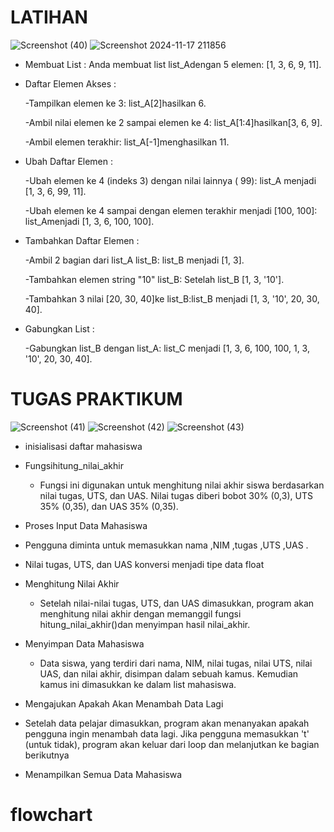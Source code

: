# LATIHAN
![Screenshot (40)](https://github.com/user-attachments/assets/a68b8c0e-e632-4401-bdc7-981be0a77268)
![Screenshot 2024-11-17 211856](https://github.com/user-attachments/assets/8d7ae3b5-e0d2-4ecf-9e74-8094097f0648) 

- Membuat List : Anda membuat list list_Adengan 5 elemen: [1, 3, 6, 9, 11].

- Daftar Elemen Akses :
  
  -Tampilkan elemen ke 3: list_A[2]hasilkan 6.
  
  -Ambil nilai elemen ke 2 sampai elemen ke 4: list_A[1:4]hasilkan[3, 6, 9].
  
  -Ambil elemen terakhir: list_A[-1]menghasilkan 11.

- Ubah Daftar Elemen :
  
  -Ubah elemen ke 4 (indeks 3) dengan nilai lainnya ( 99): list_A menjadi [1, 3, 6, 99, 11].
  
  -Ubah elemen ke 4 sampai dengan elemen terakhir menjadi [100, 100]: list_Amenjadi [1, 3, 6, 100, 100].

- Tambahkan Daftar Elemen :
  
  -Ambil 2 bagian dari list_A list_B: list_B menjadi [1, 3].
  
  -Tambahkan elemen string "10" list_B: Setelah list_B [1, 3, '10'].
  
  -Tambahkan 3 nilai [20, 30, 40]ke list_B:list_B menjadi [1, 3, '10', 20, 30, 40].
  
- Gabungkan List :
  
  -Gabungkan list_B dengan list_A: list_C menjadi [1, 3, 6, 100, 100, 1, 3, '10', 20, 30, 40].

# TUGAS PRAKTIKUM
![Screenshot (41)](https://github.com/user-attachments/assets/2261d64e-1a0d-4bfc-8c33-15ce412aae0d)
![Screenshot (42)](https://github.com/user-attachments/assets/f3b055f9-c237-4daf-8f58-646a503eaa38)
![Screenshot (43)](https://github.com/user-attachments/assets/f73f22c8-6825-45a6-bc9c-326a20fe48be)

- inisialisasi daftar mahasiswa
  
- Fungsihitung_nilai_akhir
  
  - Fungsi ini digunakan untuk menghitung nilai akhir siswa berdasarkan nilai tugas, UTS, dan UAS. Nilai tugas diberi bobot 30% (0,3), UTS 35% (0,35), dan UAS 35% (0,35).
    
-  Proses Input Data Mahasiswa
  
  - Pengguna diminta untuk memasukkan nama ,NIM ,tugas ,UTS ,UAS .
    
  - Nilai tugas, UTS, dan UAS konversi menjadi tipe data float
    
- Menghitung Nilai Akhir
  
  - Setelah nilai-nilai tugas, UTS, dan UAS dimasukkan, program akan menghitung nilai akhir dengan memanggil fungsi hitung_nilai_akhir()dan menyimpan hasil nilai_akhir.
    
- Menyimpan Data Mahasiswa
  
  - Data siswa, yang terdiri dari nama, NIM, nilai tugas, nilai UTS, nilai UAS, dan nilai akhir, disimpan dalam sebuah kamus. Kemudian kamus ini dimasukkan ke dalam list         mahasiswa.
    
-  Mengajukan Apakah Akan Menambah Data Lagi
  
  - Setelah data pelajar dimasukkan, program akan menanyakan apakah pengguna ingin menambah data lagi. Jika pengguna memasukkan 't' (untuk tidak), program akan keluar dari       loop dan melanjutkan ke bagian berikutnya
    
- Menampilkan Semua Data Mahasiswa

# flowchart


